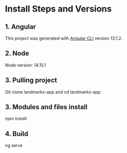 # Install Steps and Versions

## 1. Angular

This project was generated with [Angular CLI](https://github.com/angular/angular-cli) version 13.1.2.

## 2. Node

Node version: 14.15.1

## 3. Pulling project 

Git clone landmarks-app and cd landmarks-app

## 3. Modules and files install

npm install

## 4. Build

ng serve
